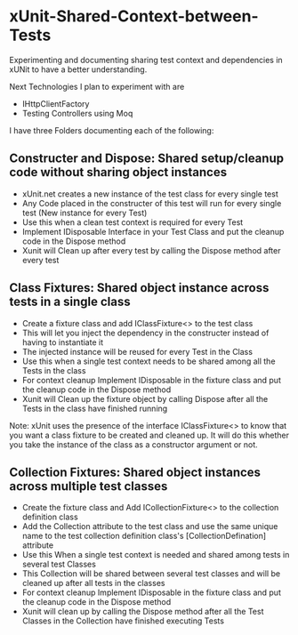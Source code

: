 # xUnit-Shared-Context-between-Tests

Experimenting and documenting sharing test context and dependencies in xUNit to have a better understanding.

Next Technologies I plan to experiment with are
- IHttpClientFactory
- Testing Controllers using Moq

I have three Folders documenting each of the following:

## Constructer and Dispose: Shared setup/cleanup code without sharing object instances
- xUnit.net creates a new instance of the test class for every single test
- Any Code placed in the constructer of this test will run for every single test (New instance for every Test)
- Use this when a clean test context is required for every Test
- Implement IDisposable Interface in your Test Class and put the cleanup code in the Dispose method
- Xunit will Clean up after every test by calling the Dispose method after every test

## Class Fixtures: Shared object instance across tests in a single class
- Create a fixture class and add IClassFixture<> to the test class
- This will let you inject the dependency in the constructer instead of having to instantiate it
- The injected instance will be reused for every Test in the Class
- Use this when a single test context needs to be shared among all the Tests in the class
- For context cleanup Implement IDisposable in the fixture class and put the cleanup code in the Dispose method
- Xunit will Clean up the fixture object by calling Dispose after all the Tests in the class have finished running 
 
 Note: xUnit uses the presence of the interface   IClassFixture<> to know that you want a class fixture to be created and cleaned up. It will do this whether you take the instance of the class as a constructor argument or not.

## Collection Fixtures: Shared object instances across multiple test classes
- Create the fixture class and Add ICollectionFixture<> to the collection definition class
- Add the Collection attribute to the test class and use the same unique name to the test collection definition class's [CollectionDefination] attribute
- Use this When a single test context is needed and shared among tests in several test Classes
- This Collection will be shared between several test classes and will be cleaned up after all tests in the classes
- For context cleanup Implement IDisposable in the fixture class and put the cleanup code in the Dispose method
- Xunit will clean up by calling the Dispose method after all the Test Classes in the Collection have finished executing Tests
